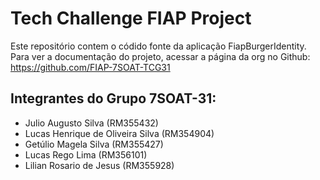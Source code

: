# Tech Challenge FIAP Project

Este repositório contem o códido fonte da aplicação FiapBurgerIdentity. Para ver a documentação do projeto, acessar a página da org no Github: https://github.com/FIAP-7SOAT-TCG31

## Integrantes do Grupo 7SOAT-31:

- Julio Augusto Silva (RM355432)
- Lucas Henrique de Oliveira Silva (RM354904)
- Getúlio Magela Silva (RM355427)
- Lucas Rego Lima (RM356101)
- Lilian Rosario de Jesus (RM355928)
